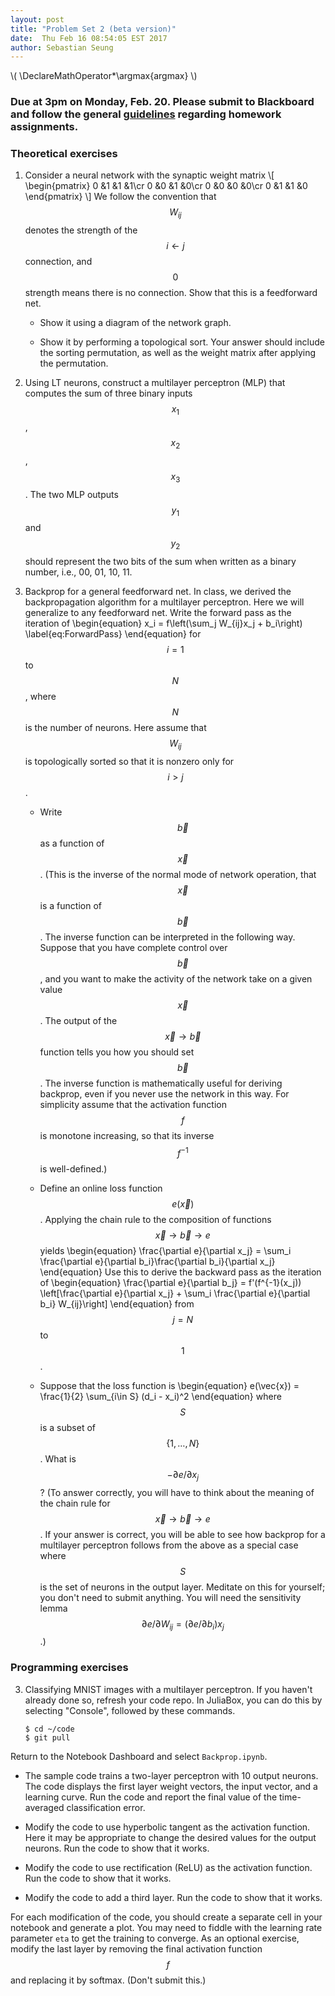 ```yaml
---
layout: post
title: "Problem Set 2 (beta version)"
date:  Thu Feb 16 08:54:05 EST 2017
author: Sebastian Seung
---
```

\\(
\DeclareMathOperator*\argmax{argmax}
\\)

### Due at 3pm on Monday, Feb. 20. Please submit to Blackboard and follow the general [guidelines](https://cos495.github.io/general/2017/02/06/homework-guidelines.html) regarding homework assignments.

### Theoretical exercises

1. Consider a neural network with the synaptic weight matrix
\\[
\begin{pmatrix}
0 &1 &1 &1\cr
0 &0 &1 &0\cr
0 &0 &0 &0\cr
0 &1 &1 &0
\end{pmatrix}
\\]
We follow the convention that $$W_{ij}$$ denotes the strength of the $$i\leftarrow j$$ connection, and $$0$$ strength means there is no connection.  Show that this is a feedforward net.
 
   - Show it using a diagram of the network graph.
 
   - Show it by performing a topological sort. Your answer should include the sorting permutation, as well as the weight matrix after applying the permutation.
  
2. Using LT neurons, construct a multilayer perceptron (MLP) that computes the sum of three binary inputs $$x_{1}$$, $$x_{2}$$, $$x_{3}$$. The two MLP outputs $$y_{1}$$ and $$y_{2}$$ should represent the two bits of the sum when written as a binary number, i.e., 00, 01, 10, 11.

3. Backprop for a general feedforward net. In class, we derived the backpropagation algorithm for a multilayer perceptron.  Here we will generalize to any feedforward net.  Write the forward pass as the iteration of
\begin{equation}
x_i = f\left(\sum_j W_{ij}x_j + b_i\right)
\label{eq:ForwardPass}
\end{equation}
for $$i=1$$ to $$N$$, where $$N$$ is the number of neurons.  Here assume that $$W_{ij}$$ is topologically sorted so that it is nonzero only for $$i>j$$.  
   - Write $$\vec{b}$$ as a function of $$\vec{x}$$.  (This is the inverse of the normal mode of network operation, that $$\vec{x}$$ is a function of $$\vec{b}$$.  The inverse function can be interpreted in the following way.  Suppose that you have complete control over $$\vec{b}$$, and you want to make the activity of the network take on a given value $$\vec{x}$$.  The output of the $$\vec{x}\to\vec{b}$$ function tells you how you should set $$\vec{b}$$.  The inverse function is mathematically useful for deriving backprop, even if you never use the network in this way. For simplicity assume that the activation function $$f$$ is monotone increasing, so that its inverse $$f^{-1}$$ is well-defined.) 
   
   - Define an online loss function $$e(\vec{x})$$.  Applying the chain rule to the composition of functions $$\vec{x}\to\vec{b}\to e$$ yields
\begin{equation}
   \frac{\partial e}{\partial x_j} = \sum_i \frac{\partial e}{\partial b_i}\frac{\partial b_i}{\partial x_j}
\end{equation}
Use this to derive the backward pass as the iteration of
\begin{equation}
\frac{\partial e}{\partial b_j} = f'(f^{-1}(x_j)) \left[\frac{\partial e}{\partial x_j} + \sum_i \frac{\partial e}{\partial b_i} W_{ij}\right]
\end{equation}
from $$j=N$$ to $$1$$. 

   - Suppose that the loss function is
     \begin{equation}
     e(\vec{x}) = \frac{1}{2} \sum_{i\in S} (d_i - x_i)^2
     \end{equation}
     where $$S$$ is a subset of $$\{1,\ldots,N\}$$.  What is $$-\partial e/\partial x_j$$?  (To answer correctly, you will have to think about the meaning of the chain rule for $$\vec{x}\to\vec{b}\to e$$. If your answer is correct, you will be able to see how backprop for a multilayer perceptron follows from the above as a special case where $$S$$ is the set of neurons in the output layer.  Meditate on this for yourself; you don't need to submit anything.  You will need the sensitivity lemma $$\partial e/\partial W_{ij} = \left(\partial e/\partial b_i\right)x_j$$.)

### Programming exercises

3. Classifying MNIST images with a multilayer perceptron.  If you haven't already done so, refresh your code repo. In JuliaBox, you can do this by selecting "Console", followed by these commands.
   <div class="highlighter-rouge"><pre class="highlight"><code>$ cd ~/code
   $ git pull</code></pre></div>
Return to the Notebook Dashboard and select `Backprop.ipynb`.
   - The sample code trains a two-layer perceptron with 10 output neurons. The code displays the first layer weight vectors, the input vector, and a learning curve.  Run the code and report the final value of the time-averaged classification error.
   
   - Modify the code to use hyperbolic tangent as the activation function. Here it may be appropriate to change the desired values for the output neurons. Run the code to show that it works.
   
   - Modify the code to use rectification (ReLU) as the activation function. Run the code to show that it works.
   
   - Modify the code to add a third layer.  Run the code to show that it works.
   
   For each modification of the code, you should create a separate cell in your notebook and generate a plot.  You may need to fiddle with the learning rate parameter `eta` to get the training to converge.  As an optional exercise, modify the last layer by removing the final activation function $$f$$ and replacing it by softmax. (Don't submit this.)
